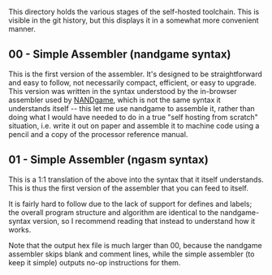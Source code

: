 This directory holds the various stages of the self-hosted toolchain. This is
visible in the git history, but this displays it in a somewhat more convenient
manner.

## 00 - Simple Assembler (nandgame syntax)

This is the first version of the assembler. It's designed to be straightforward
and easy to follow, not necessarily compact, efficient, or easy to upgrade. This
version was written in the syntax understood by the in-browser assembler used by
[NANDgame](https://www.nandgame.com/), which is not the same syntax it
understands itself -- this let me use nandgame to assemble it, rather than doing
what I would have needed to do in a true "self hosting from scratch" situation,
i.e. write it out on paper and assemble it to machine code using a pencil and a
copy of the processor reference manual.

## 01 - Simple Assembler (ngasm syntax)

This is a 1:1 translation of the above into the syntax that it itself understands.
This is thus the first version of the assembler that you can feed to itself.

It is fairly hard to follow due to the lack of support for defines and labels; the
overall program structure and algorithm are identical to the nandgame-syntax
version, so I recommend reading that instead to understand how it works.

Note that the output hex file is much larger than 00, because the nandgame assembler
skips blank and comment lines, while the simple assembler (to keep it simple)
outputs no-op instructions for them.
